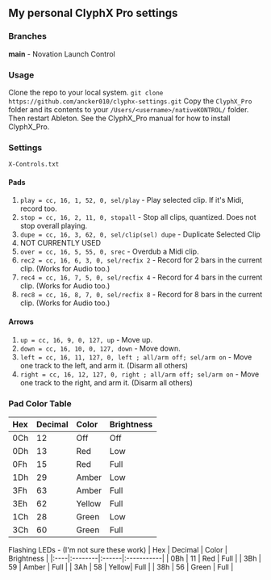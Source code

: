 ## My personal ClyphX Pro settings

### Branches
**main** - Novation Launch Control

### Usage

Clone the repo to your local system.
`git clone https://github.com/ancker010/clyphx-settings.git`
Copy the `ClyphX_Pro` folder and its contents to your `/Users/<username>/nativeKONTROL/` folder.
Then restart Ableton.
See the ClyphX_Pro manual for how to install ClyphX_Pro.

### Settings

`X-Controls.txt`

#### Pads
1. `play = cc, 16, 1, 52, 0, sel/play` - Play selected clip. If it's Midi, record too.
2. `stop = cc, 16, 2, 11, 0, stopall` - Stop all clips, quantized. Does not stop overall playing.
3. `dupe = cc, 16, 3, 62, 0, sel/clip(sel) dupe` - Duplicate Selected Clip
4. NOT CURRENTLY USED
5. `over = cc, 16, 5, 55, 0, srec` - Overdub a Midi clip.
6. `rec2 = cc, 16, 6, 3, 0, sel/recfix 2` - Record for 2 bars in the current clip. (Works for Audio too.)
7. `rec4 = cc, 16, 7, 5, 0, sel/recfix 4` - Record for 4 bars in the current clip. (Works for Audio too.)
8. `rec8 = cc, 16, 8, 7, 0, sel/recfix 8` - Record for 8 bars in the current clip. (Works for Audio too.)

#### Arrows
1. `up = cc, 16, 9, 0, 127, up` - Move up.
2. `down = cc, 16, 10, 0, 127, down` - Move down.
3. `left = cc, 16, 11, 127, 0, left ; all/arm off; sel/arm on` - Move one track to the left, and arm it. (Disarm all others)
4. `right = cc, 16, 12, 127, 0, right ; all/arm off; sel/arm on` - Move one track to the right, and arm it. (Disarm all others)

### Pad Color Table

| Hex | Decimal | Color | Brightness |
|:----|:--------|:------|:-----------|
| 0Ch | 12      | Off   | Off        |
| 0Dh | 13      | Red   | Low        |
| 0Fh | 15      | Red   | Full       |
| 1Dh | 29      | Amber | Low        |
| 3Fh | 63      | Amber | Full       |
| 3Eh | 62      | Yellow| Full       |
| 1Ch | 28      | Green | Low        |
| 3Ch | 60      | Green | Full       |

Flashing LEDs - (I'm not sure these work)
| Hex | Decimal | Color | Brightness |
|:----|:--------|:------|:-----------|
| 0Bh | 11      | Red   | Full       |
| 3Bh | 59      | Amber | Full       |
| 3Ah | 58      | Yellow| Full       |
| 38h | 56      | Green | Full       |
